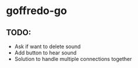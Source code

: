# goffredo-go

## TODO:

- Ask if want to delete sound
- Add button to hear sound
- Solution to handle multiple connections together

